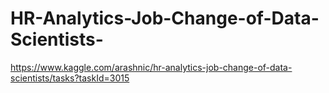 # HR-Analytics-Job-Change-of-Data-Scientists-
https://www.kaggle.com/arashnic/hr-analytics-job-change-of-data-scientists/tasks?taskId=3015
